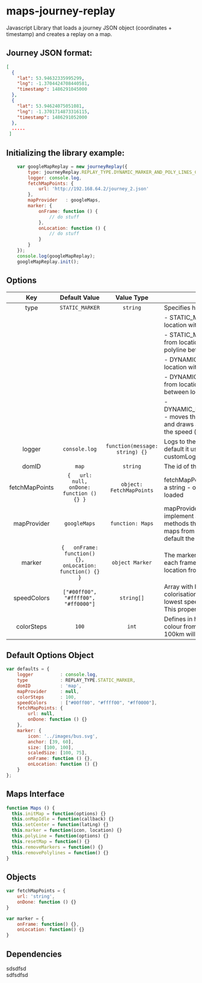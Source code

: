 # maps-journey-replay
Javascript Library that loads a journey JSON object (coordinates + timestamp) and creates a replay on a map.

## Journey JSON format:
```JSON
[
  {
	"lat": 53.94632335995299,
	"lng": -1.3704424708440581,
	"timestamp": 1486291045000
  },
  {
	"lat": 53.94624075051081,
	"lng": -1.3701714873316115,
	"timestamp": 1486291052000
  },
  .....
 ]
```

## Initializing the library example:

```javascript
    var googleMapReplay = new journeyReplay({
        type: journeyReplay.REPLAY_TYPE.DYNAMIC_MARKER_AND_POLY_LINES_COLORED_BY_SPEED,
        logger: console.log,
        fetchMapPoints: {
            url: 'http://192.168.64.2/journey_2.json'
        },
        mapProvider   : googleMaps,
        marker: {
            onFrame: function () {
                // do stuff
            },
            onLocation: function () {
                // do stuff
            }
        }
    });
    console.log(googleMapReplay);
    googleMapReplay.init();
```

## Options

|       Key      |                       Default Value                         |                          Value Type                          | Description                                                                                                                                                                                                                                                                                                                                                                                                                                                                                                                                                                                                                                                                                                                 |
|:--------------:|:-----------------------------------------------------------:|:------------------------------------------------------------:|-----------------------------------------------------------------------------------------------------------------------------------------------------------------------------------------------------------------------------------------------------------------------------------------------------------------------------------------------------------------------------------------------------------------------------------------------------------------------------------------------------------------------------------------------------------------------------------------------------------------------------------------------------------------------------------------------------------------------------|
|      type      |                       `STATIC_MARKER`                       |                            `string`                          | Specifies how to replay the journey. There are 5 replay types:                                                                                                                                                                                                                                                                                                                                                                                                                                                                                                                                                                                                                                                              |
|                |                                                             |                                                              | - STATIC_MARKER - moves the marker from location to location without any animation                                                                                                                                                                                                                                                                                                                                                                                                                                                                                                                                                                                                                                          |
|                |                                                             |                                                              | - STATIC_MARKER_AND_POLY_LINES - jumps the marker from location to location without any animation and draws a polyline between locations                                                                                                                                                                                                                                                                                                                                                                                                                                                                                                                                                                                    |
|                |                                                             |                                                              | - DYNAMIC_MARKER - moves the marker from location to location with animation                                                                                                                                                                                                                                                                                                                                                                                                                                                                                                                                                                                                                                                |
|                |                                                             |                                                              | - DYNAMIC_MARKER_AND_POLY_LINES - moves the marker from location to location with animation and draws a polyline between locations                                                                                                                                                                                                                                                                                                                                                                                                                                                                                                                                                                                          |
|                |                                                             |                                                              | - DYNAMIC_MARKER_AND_POLY_LINES_COLORED_BY_SPEED - moves the marker from location to location with animation and draws a colorized polyline between locations based on the speed (calculated from the timestamp)                                                                                                                                                                                                                                                                                                                                                                                                                                                                                                            |
|     logger     |                        `console.log`                        |                 `function(message: string) {}`               | Logs to the output informations useful for debugging. By default it uses console.log, other options are: - null - customLogger(message: string)                                                                                                                                                                                                                                                                                                                                                                                                                                                                                                                                                                             |
|      domID     |                            `map`                            |                            `string`                          | The id of the DOM element where the map is loaded.                                                                                                                                                                                                                                                                                                                                                                                                                                                                                                                                                                                                                                                                          |
| fetchMapPoints |         `{   url: null,   onDone: function () {} }`         |                    `object: FetchMapPoints`                  | fetchMapPoints is an object that has 2 properties: - url that is a string - onDone which is called after the JSON has been loaded                                                                                                                                                                                                                                                                                                                                                                                                                                                                                                                                                                                           |
|   mapProvider  |                         `googleMaps`                        |                         `function: Maps`                     | mapProvider takes a constructor function that must implement a list of methods See `Maps interface` to see all the methods that needs implemented. By using this interface maps from other providers can be implemented as well. By default the implemented interface is for googleMaps.                                                                                                                                                                                                                                                                                                                                                                                                                                    |
|     marker     | `{   onFrame: function() {},   onLocation: function() {} }` |                        `object Marker`                       | The marker key contains 2 callbacks: - onFrame, called for each frame of the animation - onLocation, called for each location from the JSON file                                                                                                                                                                                                                                                                                                                                                                                                                                                                                                                                                                            |
|   speedColors  |             `["#00ff00", "#ffff00", "#ff0000"]`             |                         `string[]`                           | Array with hex colours that represents the polyline colorisation by speed. The first element in the array is the lowest speed colour and the last is the highest speed colour. This property must be used with the colourSteps option.                                                                                                                                                                                                                                                                                                                                                                                                                                                                                      |
|   colorSteps   |                            `100`                            |                            `int`                             | Defines in how many steps you can get the highest speed colour from the lowest. Each step represents 1km, so after 100km will be used the highest speed colour.                                                                                                                                                                                                                                                                                                                                                                                                                                                                                                                                                             |

## Default Options Object

```javascript
var defaults = {
    logger          : console.log,
    type            : REPLAY_TYPE.STATIC_MARKER,
    domID           : 'map',
    mapProvider     : null,
    colorSteps      : 100,
    speedColors     : ["#00ff00", "#ffff00", "#ff0000"],
    fetchMapPoints: {
        url: null,
        onDone: function () {}
    },
    marker: {
        icon: '../images/bus.svg',
        anchor: [39, 60],
        size: [100, 100],
        scaledSize: [100, 75],
        onFrame: function () {},
        onLocation: function () {}
    }
};
```
## Maps Interface

```javascript
function Maps () {
  this.initMap = function(options) {}
  this.onMapIdle = function(callback) {}
  this.setCenter = function(latLng) {}
  this.marker = function(icon, location) {}
  this.polyLine = function(options) {}
  this.resetMap = function() {}
  this.removeMarkers = function() {}
  this.removePolylines = function() {}
}
```

## Objects

```javascript
var fetchMapPoints = {
    url: 'string',
    onDone: function () {}
}

var marker = {
    onFrame: function() {},
    onLocation: function() {}
}
```

## Dependencies

sdsdfsd<br/>sdfsdfsd